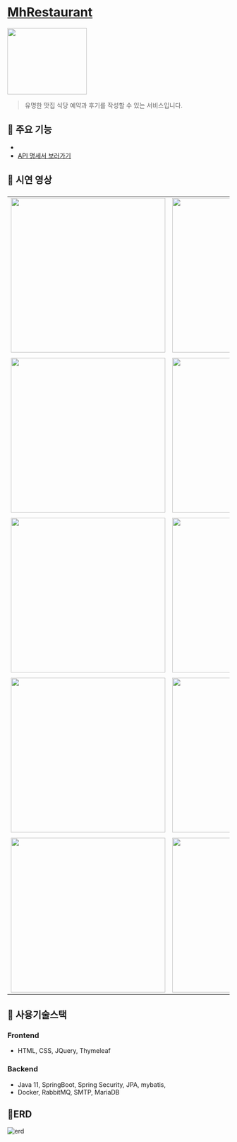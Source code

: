 # [MhRestaurant](https://southern-skunk-223.notion.site/MHRestaurant-12f2cb0206d7422986cf728cca951de4)
<img src="https://user-images.githubusercontent.com/102682659/203700658-47bab12a-ca17-4ae4-9a74-4e288a5b24eb.png" width="180" height="150"/>

>유명한 맛집 식당 예약과 후기를 작성할 수 있는 서비스입니다.

## 📜 주요 기능
- 
- [API 명세서 보러가기](https://southern-skunk-223.notion.site/API-34c59be9b9354c928bcb3f94abb32e10)

## 🎈 시연 영상

<table align="center">
<thead>
<tr margin-bottom=3px>
<td width="300" align="center">
<b style="color:#8fe3d9"><b>
</td>
<td width="300" align="center">
<b>

</b>
  
</td>
</tr>
</thead>
<tbody>
<tr>
<td width="300" align="center">
<img src="" width="350">
</td>
<td width="300" align="center">
<img src="" width="350">
</td>
</tr>
<tr>
<td width="300" align="center">

<b>

</b>
</td>
<td width="300" align="center">

<b>

</b>
</td>
</tr>
<tr>
<td width="300" align="center">
<img src= "" width="350"  > 
</td>
<td width="300" align="center">
<img src="" width="350" >
</td>
</tr>
<tr>
<td width="300" align="center">

<b>
 
</b>
</td>
<td width="300" align="center">

<b>
  
</b>
</td>
</tr>
<tr>
<td width="300" align="center">
<img src="" width="350">
</td>
<td width="300" align="center">
<img src="" width="350">
</td>
</tr>
<tr>
<td width="300" align="center">

<b>

</b>
</td>
<td width="300" align="center">

<b>
  
</b>
</td>
</tr>
<tr>
<td width="300" align="center">
<img src="" width="350">
</td>
<td width="300" align="center">
<img src="" width="350">
</td>
</tr>
<tr>
<td width="300" align="center">

<b>

</b>
</td>
<td width="300" align="center">

<b>

</b>
</td>
</tr>
<tr>
<td width="300" align="center">
<img src="" width="350">
</td>
<td width="300" align="center">
<img src="" width="350">
</td>
</tr>
</tbody>
</table>

## 📌 사용기술스택
### Frontend
- HTML, CSS, JQuery, Thymeleaf

### Backend
- Java 11, SpringBoot, Spring Security, JPA, mybatis, 
- Docker, RabbitMQ, SMTP, MariaDB

## 🏡ERD
![erd](https://user-images.githubusercontent.com/102682659/203701309-5ce69a2b-de60-4ee3-9c09-ab256010a1b8.png)

